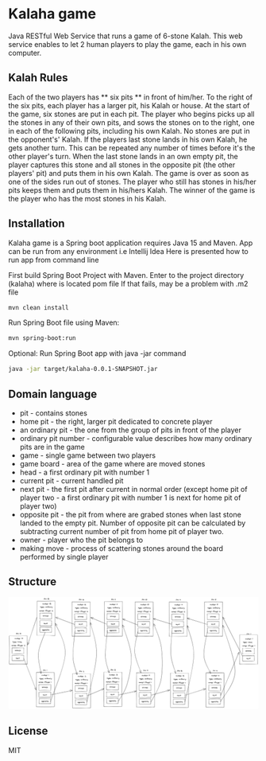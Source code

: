 # Kalaha game

Java RESTful Web Service that runs a game of 6-stone Kalah. This web service enables to let 2 human players to play the game, each in his own computer.

## Kalah Rules
Each of the two players has ** six pits ** in front of him/her. To the right of the six pits, each player has a larger pit, his Kalah or house. At the start of the game, six stones are put in each pit. The player who begins picks up all the stones in any of their own pits, and sows the stones on to the right, one in each of the following pits, including his own Kalah. No stones are put in the opponent's' Kalah. If the players last stone lands in his own Kalah, he gets another turn. This can be repeated any number of times before it's the other player's turn. When the last stone lands in an own empty pit, the player captures this stone and all stones in the opposite pit (the other players' pit) and puts them in his own Kalah. The game is over as soon as one of the sides run out of stones. The player who still has stones in his/her pits keeps them and puts them in his/hers Kalah. The winner of the game is the player who has the most stones in his Kalah.


## Installation
Kalaha game is a Spring boot application requires Java 15 and Maven. 
App can be run from any environment i.e Intellij Idea
Here is presented how to run app from command line

First build Spring Boot Project with Maven. Enter to the project directory (kalaha) where is located pom file
If that fails, may be a problem with .m2 file
```sh
mvn clean install
```
Run Spring Boot file using Maven:

```sh
mvn spring-boot:run
```
Optional: Run Spring Boot app with java -jar command 
```sh
java -jar target/kalaha-0.0.1-SNAPSHOT.jar
```



## Domain language
- pit - contains stones
- home pit - the right, larger pit dedicated to concrete player 
- an ordinary pit - the one from the group of pits in front of the player
- ordinary pit number - configurable value describes how many ordinary pits are in the game
- game - single game between two players
- game board - area of the game where are moved stones
- head - a first ordinary pit with number 1
- current pit - current handled pit
- next pit - the first pit after current in normal order (except home pit of player two - a first ordinary pit with number 1 is next for home pit of player two)
- opposite pit - the pit from where are grabed stones when last stone landed to the empty pit. Number of opposite pit can be calculated by subtracting current number of pit from home pit of player two.
- owner - player who the pit belongs to
- making move - process of scattering stones around the board performed by single player

## Structure

![Structure image](Structure.png?raw=true "Structure")

## License

MIT

